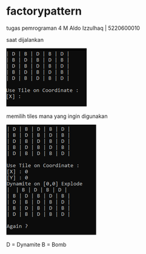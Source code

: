 # factorypattern
tugas pemrograman 4
M Aldo Izzulhaq | 5220600010

saat dijalankan

![alt text](https://github.com/aldozulhaq/factorypattern/blob/main/Screenshot%202022-03-14%20154430.png?raw=true)

memilih tiles mana yang ingin digunakan

![alt text](https://github.com/aldozulhaq/factorypattern/blob/main/Screenshot%202022-03-15%20113147.png?raw=true)


D = Dynamite
B = Bomb
